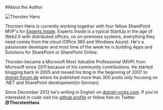 #About the Author

![Thorsten Hans](images/thorsten_hans.jpg)

Thorsten Hans is currently working together with four fellow SharePoint MVP's for [Experts Inside](http://www.expertsinside.com). Experts Inside is a typical StartUp in the age of Web2.0 with distributed offices, no on-premises systems, everything they need comes from the cloud (Office 365 and Windows Azure). He's a passionate developer and most time of the week he is building Apps and Solutions for SharePoint or SharePoint Online.

Thorsten became a Microsoft Most Valuable Professional (MVP) from Microsoft since 2011 because of his community contributions. He started blogging back in 2005 and moved his blog in the beginning of 2007 to [dotnet-forum.de](http://dotnet-forum.de/blogs/thorstenhans/) where he published more than 300 posts only focusing on .NET and SharePoint development(in German).

Since December 2012 he's writing in English on [dotnet-rocks.com](http://www.dotnet-rocks.com). If you're interested in code visit his [github profile](https://github.com/ThorstenHans) or follow him on Twitter **@ThorstenHans**
